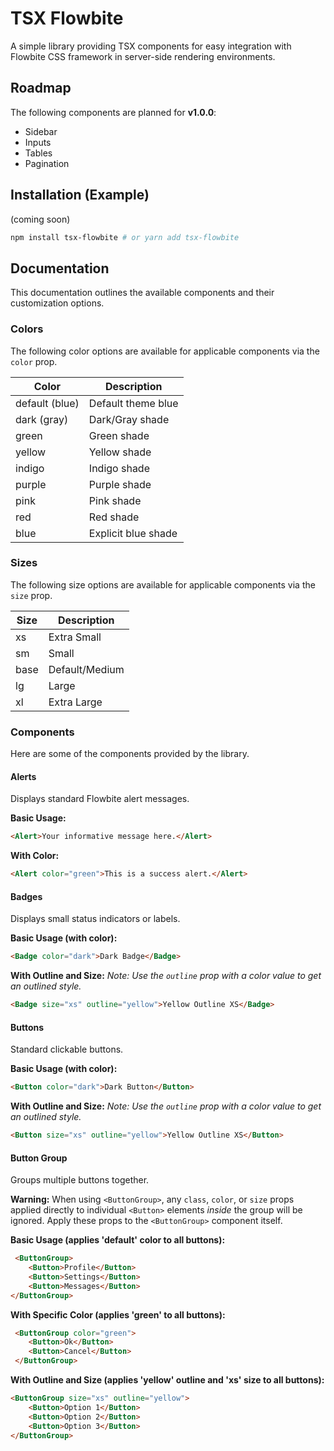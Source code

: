 # TSX Flowbite

A simple library providing TSX components for easy integration with Flowbite CSS framework in server-side rendering environments.

## Roadmap

The following components are planned for **v1.0.0**:

* Sidebar
* Inputs
* Tables
* Pagination

## Installation (Example)

(coming soon)
```bash
npm install tsx-flowbite # or yarn add tsx-flowbite
```

## Documentation

This documentation outlines the available components and their customization options.

### Colors

The following color options are available for applicable components via the `color` prop.

| Color          | Description        |
|----------------|--------------------|
| default (blue) | Default theme blue |
| dark (gray)    | Dark/Gray shade    |
| green          | Green shade        |
| yellow         | Yellow shade       |
| indigo         | Indigo shade       |
| purple         | Purple shade       |
| pink           | Pink shade         |
| red            | Red shade          |
| blue           | Explicit blue shade|

### Sizes

The following size options are available for applicable components via the `size` prop.

| Size  | Description     |
|-------|-----------------|
| xs    | Extra Small     |
| sm    | Small           |
| base  | Default/Medium  |
| lg    | Large           |
| xl    | Extra Large     |

### Components

Here are some of the components provided by the library.

#### Alerts

Displays standard Flowbite alert messages.

**Basic Usage:**

```html
<Alert>Your informative message here.</Alert>
```

**With Color:**

```html
<Alert color="green">This is a success alert.</Alert>
```

#### Badges

Displays small status indicators or labels.

**Basic Usage (with color):**

```html
<Badge color="dark">Dark Badge</Badge>
```

**With Outline and Size:**
*Note: Use the `outline` prop with a color value to get an outlined style.*

```html
<Badge size="xs" outline="yellow">Yellow Outline XS</Badge>
```

#### Buttons

Standard clickable buttons.

**Basic Usage (with color):**

```html
<Button color="dark">Dark Button</Button>
```

**With Outline and Size:**
*Note: Use the `outline` prop with a color value to get an outlined style.*

```html
<Button size="xs" outline="yellow">Yellow Outline XS</Button>
```

#### Button Group

Groups multiple buttons together.

**Warning:** When using `<ButtonGroup>`, any `class`, `color`, or `size` props applied directly to individual `<Button>` elements *inside* the group will be ignored. Apply these props to the `<ButtonGroup>` component itself.

**Basic Usage (applies 'default' color to all buttons):**

```html
 <ButtonGroup>
    <Button>Profile</Button>
    <Button>Settings</Button>
    <Button>Messages</Button>
</ButtonGroup>
```

**With Specific Color (applies 'green' to all buttons):**

```html
 <ButtonGroup color="green">
    <Button>Ok</Button>
    <Button>Cancel</Button>
 </ButtonGroup>
```

**With Outline and Size (applies 'yellow' outline and 'xs' size to all buttons):**

```html
<ButtonGroup size="xs" outline="yellow">
    <Button>Option 1</Button>
    <Button>Option 2</Button>
    <Button>Option 3</Button>
</ButtonGroup>
